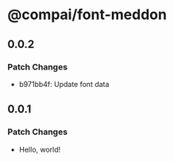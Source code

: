 # @compai/font-meddon

## 0.0.2

### Patch Changes

- b971bb4f: Update font data

## 0.0.1

### Patch Changes

- Hello, world!
